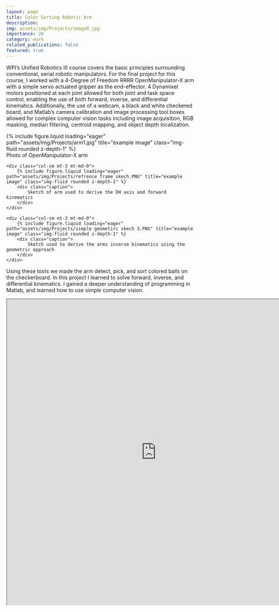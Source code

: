 ```yaml
---
layout: page
title: Color Sorting Robotic Arm
description: 
img: assets/img/Projects/image0.jpg
importance: 20
category: work
related_publications: false
featured: true 
---
```



WPI’s Unified Robotics III course covers the basic principles surrounding conventional, serial robotic manipulators. For the final project for this course, I worked with a 4-Degree of Freedom RRRR OpenManipulator-X arm with a simple servo actuated gripper as the end-effector. 4 Dynamixel motors positioned at each joint allowed for both joint and task space control, enabling the use of both forward, inverse, and differential kinematics. Additionally, the use of a webcam, a black and white checkered board, and Matlab’s camera calibration and image processing tool boxes allowed for complex computer vision tasks including image acquisition, RGB masking, median filtering, centroid mapping, and object depth localization.





<div class="row">
    <div class="col-sm mt-3 mt-md-0">
        {% include figure.liquid loading="eager" path="assets/img/Projects/arm1.jpg" title="example image" class="img-fluid rounded z-depth-1" %}
        <div class="caption">
            Photo of OpenManipulator-X arm
        </div>
    </div>

    <div class="col-sm mt-3 mt-md-0">
        {% include figure.liquid loading="eager" path="assets/img/Projects/refrence frame skech.PNG" title="example image" class="img-fluid rounded z-depth-1" %}
        <div class="caption">
            Sketch of arm used to derive the DH axis and forward kinematics 
        </div>
    </div>
    
    <div class="col-sm mt-3 mt-md-0">
        {% include figure.liquid loading="eager" path="assets/img/Projects/simple geometirc skech 3.PNG" title="example image" class="img-fluid rounded z-depth-1" %}
        <div class="caption">
            Sketch used to derive the arms inverse kinematics using the geometric approach
        </div>
    </div>


</div>


Using these tools we made the arm detect, pick, and sort colored balls on the checkerboard. In this project I learned to solve forward, inverse, and differential kinematics. I gained a deeper understanding of programming in Matlab, and learned how to use simple computer vision.


<iframe class="pdf" 
                src="https://hudsonkortus.github.io/assets/pdf/RBE3002_final_report.pdf"
            width="800" height="820">
</iframe>